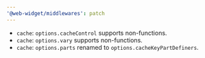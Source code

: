 ```yaml
---
'@web-widget/middlewares': patch
---
```


- `cache`: `options.cacheControl` supports non-functions.
- `cache`: `options.vary` supports non-functions.
- `cache`: `options.parts` renamed to `options.cacheKeyPartDefiners`.
